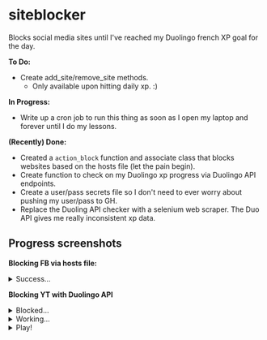 # siteblocker
Blocks social media sites until I've reached my Duolingo french XP goal for the day.

**To Do:**
* Create add_site/remove_site methods.
  * Only available upon hitting daily xp. :)

**In Progress:**
* Write up a cron job to run this thing as soon as I open my laptop and forever until I do my lessons.

**(Recently) Done:**
* Created a `action_block` function and associate class that blocks websites based on the hosts file (let the pain begin).
* Create function to check on my Duolingo xp progress via Duolingo API endpoints.
* Create a user/pass secrets file so I don't need to ever worry about pushing my user/pass to GH.
* Replace the Duoling API checker with a selenium web scraper. The Duo API gives me really inconsistent xp data.

## Progress screenshots
**Blocking FB via hosts file:**
<details>
 <summary>Success...</summary>

 ![Successful Block](https://github.com/svvchen/siteblocker/blob/master/images/PR_1_Ss.png)
</details>


**Blocking YT with Duolingo API**
<details>
 <summary>Blocked...</summary>

 ![Blocked](https://github.com/svvchen/siteblocker/blob/master/images/Blocked.png)
</details>

<details>
 <summary>Working...</summary>

 ![Work](https://github.com/svvchen/siteblocker/blob/master/images/Work.png)
</details>

<details>
 <summary>Play!</summary>

 ![Play](https://github.com/svvchen/siteblocker/blob/master/images/Play.png)
</details>
